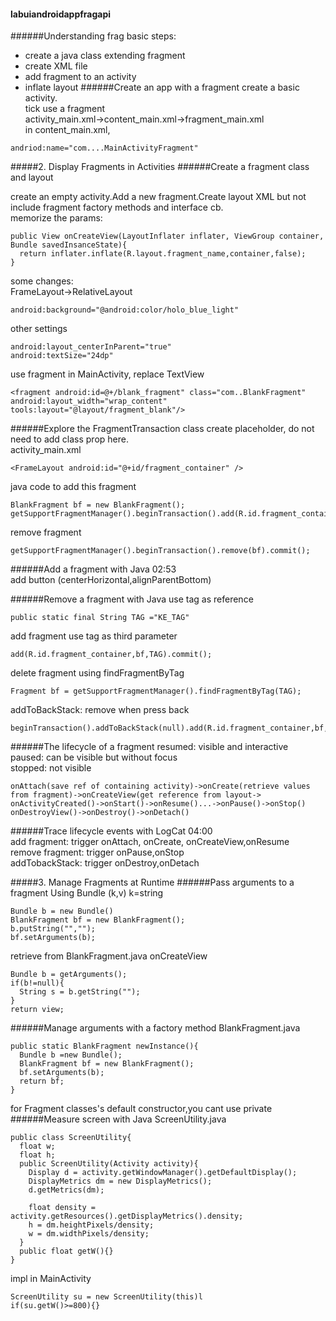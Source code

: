 #### labuiandroidappfragapi
######Understanding frag
basic steps:
- create a java class extending fragment
- create XML file
- add fragment to an activity
- inflate layout
######Create an app with a fragment
create a basic activity.  
tick use a fragment  
activity_main.xml->content_main.xml->fragment_main.xml  
in content_main.xml,
```
andriod:name="com....MainActivityFragment"
```
#####2. Display Fragments in Activities
######Create a fragment class and layout

create an empty activity.Add a new fragment.Create layout XML but not include fragment factory methods and interface cb.  
memorize the params:
```
public View onCreateView(LayoutInflater inflater, ViewGroup container, Bundle savedInsanceState){
  return inflater.inflate(R.layout.fragment_name,container,false);
}
```
some changes:  
FrameLayout->RelativeLayout
```
android:background="@android:color/holo_blue_light"
```
other settings
```
android:layout_centerInParent="true"
android:textSize="24dp"
```
use fragment in MainActivity, replace TextView
```
<fragment android:id=@+/blank_fragment" class="com..BlankFragment" android:layout_width="wrap_content"
tools:layout="@layout/fragment_blank"/>
```
######Explore the FragmentTransaction class
create placeholder, do not need to add class prop here.  
activity_main.xml
```
<FrameLayout android:id="@+id/fragment_container" />
```

java code to add this fragment
```
BlankFragment bf = new BlankFragment();
getSupportFragmentManager().beginTransaction().add(R.id.fragment_container,bf).commit();
```

remove fragment
```
getSupportFragmentManager().beginTransaction().remove(bf).commit();
```
######Add a fragment with Java
02:53  
add button (centerHorizontal,alignParentBottom)


######Remove a fragment with Java
use tag as reference
```
public static final String TAG ="KE_TAG"
```
add fragment use tag as third parameter
```
add(R.id.fragment_container,bf,TAG).commit();
```
delete fragment using findFragmentByTag
```
Fragment bf = getSupportFragmentManager().findFragmentByTag(TAG);
```
addToBackStack: remove when press back
```
beginTransaction().addToBackStack(null).add(R.id.fragment_container,bf,TAG).commit();
```
######The lifecycle of a fragment
resumed: visible and interactive  
paused: can be visible but without focus  
stopped: not visible
```
onAttach(save ref of containing activity)->onCreate(retrieve values from fragment)->onCreateView(get reference from layout->
onActivityCreated()->onStart()->onResume()...->onPause()->onStop()
onDestroyView()->onDestroy()->onDetach()
```
######Trace lifecycle events with LogCat
04:00  
add fragment: trigger onAttach, onCreate, onCreateView,onResume  
remove fragment: trigger onPause,onStop  
addTobackStack: trigger onDestroy,onDetach


#####3. Manage Fragments at Runtime
######Pass arguments to a fragment
Using Bundle (k,v) k=string
```
Bundle b = new Bundle()
BlankFragment bf = new BlankFragment();
b.putString("","");
bf.setArguments(b);
```
retrieve from BlankFragment.java onCreateView
```
Bundle b = getArguments();
if(b!=null){
  String s = b.getString("");
}
return view;
```
######Manage arguments with a factory method
BlankFragment.java
```
public static BlankFragment newInstance(){
  Bundle b =new Bundle();
  BlankFragment bf = new BlankFragment();
  bf.setArguments(b);
  return bf;
}
```
for Fragment classes's default constructor,you cant use private
######Measure screen with Java
ScreenUtility.java
```
public class ScreenUtility{
  float w;
  float h;
  public ScreenUtility(Activity activity){
    Display d = activity.getWindowManager().getDefaultDisplay();
    DisplayMetrics dm = new DisplayMetrics();
    d.getMetrics(dm);
    
    float density = activity.getResources().getDisplayMetrics().density;
    h = dm.heightPixels/density;
    w = dm.widthPixels/density;
  }
  public float getW(){}
}
```

impl in MainActivity
```
ScreenUtility su = new ScreenUtility(this)l
if(su.getW()>=800){}
```
